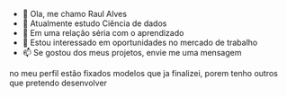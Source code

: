 
- 👋 Ola, me chamo Raul Alves
- 🌱 Atualmente estudo Ciência de dados
- 💞️ Em uma relação séria com o aprendizado
- 👀 Estou interessado em oportunidades no mercado de trabalho
- 📫 Se gostou dos meus projetos, envie me uma mensagem

no meu perfil estão fixados modelos que ja finalizei, porem tenho outros que pretendo desenvolver


<!---
vazraul/vazraul is a ✨ special ✨ repository because its `README.md` (this file) appears on your GitHub profile.
You can click the Preview link to take a look at your changes.
--->
